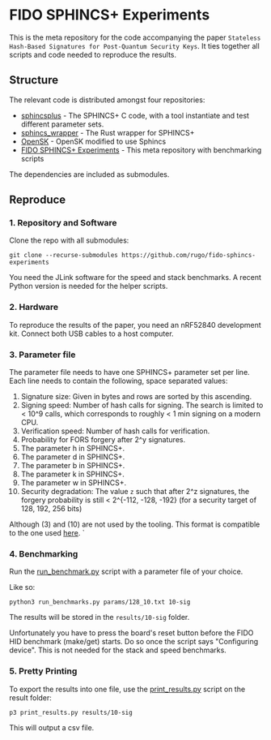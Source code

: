 # FIDO SPHINCS+ Experiments

This is the meta repository for the code accompanying the paper `Stateless Hash-Based Signatures for Post-Quantum Security Keys`.
It ties together all scripts and code needed to reproduce the results.

## Structure
The relevant code is distributed amongst four repositories:

- [sphincsplus](https://github.com/rugo/sphincsplus-experiments) - The SPHINCS+ C code, with a tool instantiate and test different parameter sets.
- [sphincs_wrapper](https://github.com/rugo/sphincs_wrapper) - The Rust wrapper for SPHINCS+
- [OpenSK](https://github.com/rugo/OpenSK) - OpenSK modified to use Sphincs
- [FIDO SPHINCS+ Experiments](https://github.com/rugo/fido-sphincs-experiments) - This meta repository with benchmarking scripts

The dependencies are included as submodules.

## Reproduce

### 1. Repository and Software
Clone the repo with all submodules:

```
git clone --recurse-submodules https://github.com/rugo/fido-sphincs-experiments
```

You need the JLink software for the speed and stack benchmarks.
A recent Python version is needed for the helper scripts.

### 2. Hardware
To reproduce the results of the paper, you need an nRF52840 development kit.
Connect both USB cables to a host computer.

### 3. Parameter file
The parameter file needs to have one SPHINCS+ parameter set per line.
Each line needs to contain the following, space separated values:

1. Signature size: Given in bytes and rows are sorted by this ascending.
2. Signing speed: Number of hash calls for signing. The search is limited to < 10^9 calls, which corresponds to roughly < 1 min signing on a modern CPU.
3. Verification speed: Number of hash calls for verification.
4. Probability for FORS forgery after 2^y signatures.
5. The parameter h in SPHINCS+.
6. The parameter d in SPHINCS+.
7. The parameter b in SPHINCS+.
8. The parameter k in SPHINCS+.
9. The parameter w in SPHINCS+.
10. Security degradation: The value `z` such that after 2^z signatures, the forgery probability is still < 2^{-112, -128, -192} (for a security target of 128, 192, 256 bits)

Although (3) and (10) are not used by the tooling. This format is compatible to the one used [here](https://github.com/kste/spx-few/).
`
### 4. Benchmarking
Run the [run_benchmark.py](run_benchmark.py) script with a parameter file of your choice.

Like so:

```
python3 run_benchmarks.py params/128_10.txt 10-sig
```

The results will be stored in the `results/10-sig` folder.

Unfortunately you have to press the board's reset button before the FIDO HID benchmark (make/get) starts. Do so once the script says "Configuring device". This is not needed for the stack and speed benchmarks.

### 5. Pretty Printing
To export the results into one file, use the [print_results.py](print_results.py) script on the result folder:

```
p3 print_results.py results/10-sig
```

This will output a csv file.
